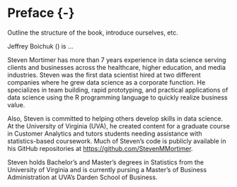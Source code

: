 
# Preface {-}

Outline the structure of the book, introduce ourselves, etc.

Jeffrey Boichuk (<link>) is ... 

Steven Mortimer has more than 7 years experience in data science serving clients 
and businesses across the healthcare, higher education, and media industries. 
Steven was the first data scientist hired at two different companies where he 
grew data science as a corporate function. He specializes in team building, rapid 
prototyping, and practical applications of data science using the R programming 
language to quickly realize business value.

Also, Steven is committed to helping others develop skills in data science. At 
the University of Virginia (UVA), he created content for a graduate course in 
Customer Analytics and tutors students needing assistance with statistics-based 
coursework. Much of Steven’s code is publicly available in his GitHub repositories 
at https://github.com/StevenMMortimer.

Steven holds Bachelor’s and Master’s degrees in Statistics from the University of 
Virginia and is currently pursing a Master’s of Business Administration at UVA’s 
Darden School of Business.
